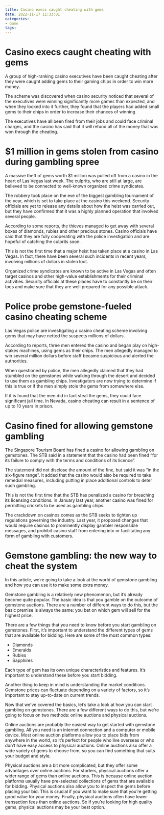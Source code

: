 ```yaml
---
title: Casino execs caught cheating with gems
date: 2022-11-17 11:33:01
categories:
- Game
tags:
---
```



#  Casino execs caught cheating with gems

A group of high-ranking casino executives have been caught cheating after they were caught adding gems to their gaming chips in order to win more money.

The scheme was discovered when casino security noticed that several of the executives were winning significantly more games than expected, and when they looked into it further, they found that the players had added small gems to their chips in order to increase their chances of winning.

The executives have all been fired from their jobs and could face criminal charges, and the casino has said that it will refund all of the money that was won through the cheating.

#  $1 million in gems stolen from casino during gambling spree

A massive theft of gems worth $1 million was pulled off from a casino in the heart of Las Vegas last week. The culprits, who are still at large, are believed to be connected to well-known organized crime syndicates.

The robbery took place on the eve of the biggest gambling tournament of the year, which is set to take place at the casino this weekend. Security officials are yet to release any details about how the heist was carried out, but they have confirmed that it was a highly planned operation that involved several people.

According to some reports, the thieves managed to get away with several boxes of diamonds, rubies and other precious stones. Casino officials have said that they are fully cooperating with the police investigation and are hopeful of catching the culprits soon.

This is not the first time that a major heist has taken place at a casino in Las Vegas. In fact, there have been several such incidents in recent years, involving millions of dollars in stolen loot.

 Organized crime syndicates are known to be active in Las Vegas and often target casinos and other high-value establishments for their criminal activities. Security officials at these places have to constantly be on their toes and make sure that they are well prepared for any possible attack.

#  Police probe gemstone-fueled casino cheating scheme

Las Vegas police are investigating a casino cheating scheme involving gems that may have netted the suspects millions of dollars.

According to reports, three men entered the casino and began play on high-stakes machines, using gems as their chips. The men allegedly managed to win several million dollars before staff became suspicious and alerted the authorities.

When questioned by police, the men allegedly claimed that they had stumbled on the gemstones while walking through the desert and decided to use them as gambling chips. Investigators are now trying to determine if this is true or if the men simply stole the gems from somewhere else.

If it is found that the men did in fact steal the gems, they could face significant jail time. In Nevada, casino cheating can result in a sentence of up to 10 years in prison.

#  Casino fined for allowing gemstone gambling

The Singapore Tourism Board has fined a casino for allowing gambling on gemstones. The STB said in a statement that the casino had been fined “for its failure to comply with the terms and conditions of its licence”.

The statement did not disclose the amount of the fine, but said it was “in the six-figure range”. It added that the casino would also be required to take remedial measures, including putting in place additional controls to deter such gambling.

This is not the first time that the STB has penalized a casino for breaching its licensing conditions. In January last year, another casino was fined for permitting crickets to be used as gambling chips.

The crackdown on casinos comes as the STB seeks to tighten up regulations governing the industry. Last year, it proposed changes that would require casinos to prominently display gambler responsible messages, and prohibit casino staff from entering into or facilitating any form of gambling with customers.

#  Gemstone gambling: the new way to cheat the system

In this article, we’re going to take a look at the world of gemstone gambling and how you can use it to make some extra money.

Gemstone gambling is a relatively new phenomenon, but it’s already become quite popular. The basic idea is that you gamble on the outcome of gemstone auctions. There are a number of different ways to do this, but the basic premise is always the same: you bet on which gem will sell for the highest price.

There are a few things that you need to know before you start gambling on gemstones. First, it’s important to understand the different types of gems that are available for bidding. Here are some of the most common types:

- Diamonds
- Emeralds
- Rubies
- Sapphires

Each type of gem has its own unique characteristics and features. It’s important to understand these before you start bidding.

Another thing to keep in mind is understanding the market conditions. Gemstone prices can fluctuate depending on a variety of factors, so it’s important to stay up-to-date on current trends.

Now that we’ve covered the basics, let’s take a look at how you can start gambling on gemstones. There are a few different ways to do this, but we’re going to focus on two methods: online auctions and physical auctions.

Online auctions are probably the easiest way to get started with gemstone gambling. All you need is an internet connection and a computer or mobile device. Most online auction platforms allow you to place bids from anywhere in the world, so it’s perfect for people who live overseas or who don’t have easy access to physical auctions. Online auctions also offer a wide variety of gems to choose from, so you can find something that suits your budget and style.

Physical auctions are a bit more complicated, but they offer some advantages over online auctions. For starters, physical auctions offer a wider range of gems than online auctions. This is because online auction platforms usually have pre-selected collections of gems that are available for bidding. Physical auctions also allow you to inspect the gems before placing your bid. This is crucial if you want to make sure that you’re getting good value for your money. Finally, physical auctions often have lower transaction fees than online auctions. So if you’re looking for high quality gems, physical auctions may be your best option.